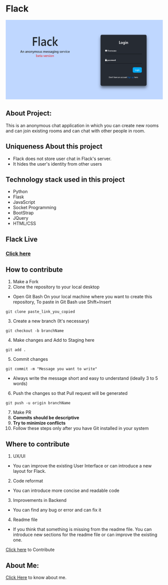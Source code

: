 # Flack


![Home page](static/home_page.png)


## About Project:
This is an anonymous chat application in which you can create new rooms and can join existing rooms and can chat with other people in room.
## Uniqueness About this project
* Flack does not store user chat in Flack's server.
* It hides the user's identity from other users


## Technology stack used in this project
* Python
* Flask
* JavaScript
* Socket Programming
* BootStrap
* JQuery
* HTML/CSS

## Flack Live
### [Click here]( https://flack-web-app.herokuapp.com/) 

## How to contribute
 1. Make a Fork
 2. Clone the repository to your local desktop
 * Open Git Bash On your local machine where you want to create this repository, To paste in Git Bash use Shift+Insert
 ```
 git clone paste_link_you_copied
 ```
 3. Create a new branch (It's necessary)
 ```
 git checkout -b branchName
 ```
 4. Make changes and Add to Staging here
 ```
 git add .
 ```
 5. Commit changes
 ```
 git commit -m "Message you want to write"
 ```
 * Always write the message short and easy to understand (ideally 3 to 5 words)
 6. Push the changes so that Pull request will be generated
 ```
 git push -u origin branchName
 ```
 7. Make PR
 8. **Commits should be descriptive**
 9. **Try to minimize conflicts**
 10. Follow these steps only after you have Git installed in your system

## Where to contribute
 1. UX/UI
  * You can improve the existing User Interface or can introduce a new layout for Flack.
 2. Code reformat
  * You can introduce more concise and readable code 
 3. Improvements in Backend
  * You can find any bug or error and can fix it
 4. Readme file
  * If you think that something is missing from the readme file. You can introduce new sections for the readme file or can improve the existing one. 


[Click here](https://github.com/HemendraKhatik/FlackApp) to Contribute 

## About Me:

[Click Here](https://hemendrakhatik.github.io/Portfolio/) to know about me.



